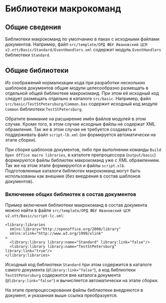 # Библиотеки макрокоманд

## Общие сведения

Библиотеки макрокоманд по умолчанию в паках с исходными файлами документов.
Например, файл
`src/template/ОРД ФБУ Ивановский ЦСМ v2.ott/Basic/Standard/EventHandlers.xml`
содержит модуль `EventHandlers` библиотеки `Standard`.

## Общие библиотеки

Из соображений нормализации кода при разработки нескольких шаблонов документов
общие модули целесообразно размещать в отдельной общей библиотеке макрокоманд.
При этом её исходный код следует размещать отдельно в каталоге `src/basic`.
Например, файл `src/basic/TestStPetersburg/Common.bas`
содержит исходный код модуля `Common` библиотеки `TestStPetersburg`.

Обратите внимание на расширение имён файлов модулей в этом случае.
Кроме того, в этом случае исходные файлы не содержат XML обрамления.
Так же в этом случае не требуется создавать и поддерживать файл
`script-lb.xml` (он формируется автоматически на этапе сборки).

При сборке шаблонов документов, либо при выполнении команды
`Build Open Office macro libraries`,
в каталоге препроцессора (`output/basic`)
формируются файлы библиотек макрокоманд уже с XML обрамлением.
Так же на этом этапе формируются и файлы `script.xlb`.
Подготовленные каталоги библиотек макрокоманд могут быть использованы
как внешние (без внедрения в состав шаблонов документов).

### Включение общих библиотек в состав документов

Пример включения библиотеки макрокоманд в состав документа можно найти в файле
`src/template/ОРД ФБУ Ивановский ЦСМ v2.ott/Basic/script-lc.xml`:

    <library:libraries
      xmlns:library="http://openoffice.org/2000/library"
      xmlns:xlink="http://www.w3.org/1999/xlink"
    >
      <library:library library:name="Standard" library:link="false"/>
      <library:library library:name="TestStPetersburg" library:link="true"/>
    </library:libraries>

Исходный код библиотеки `Standard` при этом содержится в каталоге
самого документа (`@library:link="false"`),
а код библиотеки `TestStPetersburg` содержится вне каталога документа
(`@library:link="false"`) и вычисляется автоматически на этапе сборки.

На этапе препроцессирования файлы библиотеки внедряются в документ,
и указанная выше ссылка преобразуется.
